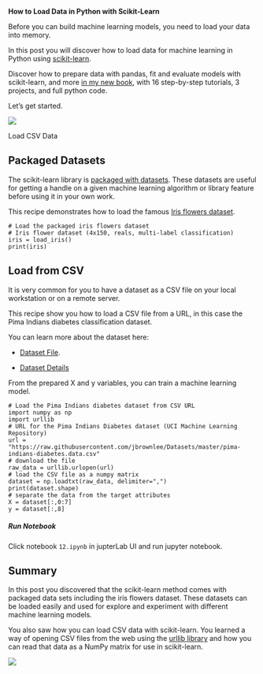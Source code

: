 **How to Load Data in Python with Scikit-Learn**

Before you can build machine learning models, you need to load your data
into memory.

In this post you will discover how to load data for machine learning in
Python using
[scikit-learn](http://machinelearningmastery.com/a-gentle-introduction-to-scikit-learn-a-python-machine-learning-library/).

Discover how to prepare data with pandas, fit and evaluate models with
scikit-learn, and more [in my new
book](https://machinelearningmastery.com/machine-learning-with-python/),
with 16 step-by-step tutorials, 3 projects, and full python code.

Let’s get started.


![](../soluta_consectetur_iusto_html_c35324a7b4a5064f.jpg)

Load CSV Data


**Packaged Datasets** 
---------------------

The scikit-learn library is [packaged with
datasets](http://scikit-learn.org/stable/datasets/). These datasets are
useful for getting a handle on a given machine learning algorithm or
library feature before using it in your own work.

This recipe demonstrates how to load the famous [Iris flowers
dataset](http://en.wikipedia.org/wiki/Iris_flower_data_set).

```
# Load the packaged iris flowers dataset
# Iris flower dataset (4x150, reals, multi-label classification)
iris = load_iris()
print(iris)
```

**Load from CSV** 
-----------------

It is very common for you to have a dataset as a CSV file on your local
workstation or on a remote server.

This recipe show you how to load a CSV file from a URL, in this case the
Pima Indians diabetes classification dataset.

You can learn more about the dataset here:

-   [Dataset
    File](https://raw.githubusercontent.com/jbrownlee/Datasets/master/pima-indians-diabetes.csv).

-   [Dataset
    Details](https://raw.githubusercontent.com/jbrownlee/Datasets/master/pima-indians-diabetes.names)

From the prepared X and y variables, you can train a machine learning
model.

```
# Load the Pima Indians diabetes dataset from CSV URL
import numpy as np
import urllib
# URL for the Pima Indians Diabetes dataset (UCI Machine Learning Repository)
url = "https://raw.githubusercontent.com/jbrownlee/Datasets/master/pima-indians-diabetes.data.csv"
# download the file
raw_data = urllib.urlopen(url)
# load the CSV file as a numpy matrix
dataset = np.loadtxt(raw_data, delimiter=",")
print(dataset.shape)
# separate the data from the target attributes
X = dataset[:,0:7]
y = dataset[:,8]
```

##### Run Notebook
Click notebook `12.ipynb` in jupterLab UI and run jupyter notebook.

**Summary** 
-----------

In this post you discovered that the scikit-learn method comes with
packaged data sets including the iris flowers dataset. These datasets
can be loaded easily and used for explore and experiment with different
machine learning models.

You also saw how you can load CSV data with scikit-learn. You learned a
way of opening CSV files from the web using the [urllib
library](https://docs.python.org/2/library/urllib.html) and how you can
read that data as a NumPy matrix for use in scikit-learn.

![](../soluta_consectetur_iusto_html_237499165a11f2b9.gif)
